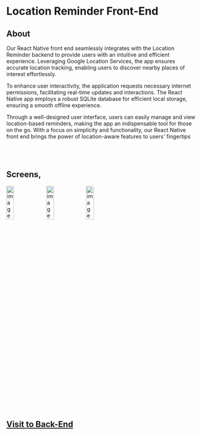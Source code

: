 <h1>Location Reminder Front-End</h1>

About
-----------------

Our React Native front end seamlessly integrates with the Location Reminder backend to provide users with an intuitive and efficient experience. Leveraging Google Location Services, the app ensures accurate location tracking, enabling users to discover nearby places of interest effortlessly.

To enhance user interactivity, the application requests necessary internet permissions, facilitating real-time updates and interactions. The React Native app employs a robust SQLite database for efficient local storage, ensuring a smooth offline experience.

Through a well-designed user interface, users can easily manage and view location-based reminders, making the app an indispensable tool for those on the go. With a focus on simplicity and functionality, our React Native front end brings the power of location-aware features to users' fingertips


<br><br>
Screens,
-----------------
<img src='https://github.com/AshanManuka/Location-Reminder/assets/88023478/e7a6d7e5-8bd1-42a3-9d46-1ca01cae2cc6' width='20%' height='15%' alt="image"/>
<img src='https://github.com/AshanManuka/Location-Reminder/assets/88023478/1357755f-11c5-4dd2-ab1d-4b5fce3825ac' width='20%' height='15%' alt="image"/>
<img src='https://github.com/AshanManuka/Location-Reminder/assets/88023478/981f761e-17dd-4e9b-b65b-ff5a145270d4' width='20%' height='15%' alt="image"/>

<h2><a href="https://github.com/AshanManuka/locationReminder-backEnd">Visit to Back-End</a></h2>
